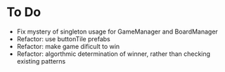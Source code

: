 # To Do
* Fix mystery of singleton usage for GameManager and BoardManager
* Refactor: use buttonTile prefabs
* Refactor: make game dificult to win
* Refactor: algorthmic determination of winner, rather than checking existing patterns
